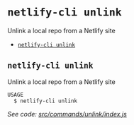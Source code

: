 `netlify-cli unlink`
====================

Unlink a local repo from a Netlify site

* [`netlify-cli unlink`](#netlify-cli-unlink)

## `netlify-cli unlink`

Unlink a local repo from a Netlify site

```
USAGE
  $ netlify-cli unlink
```

_See code: [src/commands/unlink/index.js](https://github.com/netlify/cli/blob/v0.0.0/src/commands/unlink/index.js)_
